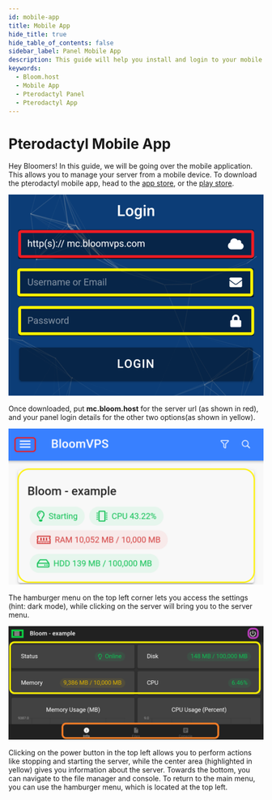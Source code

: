 ```yaml
---
id: mobile-app
title: Mobile App
hide_title: true
hide_table_of_contents: false
sidebar_label: Panel Mobile App
description: This guide will help you install and login to your mobile app, which lets you control your server on the go.
keywords:
  - Bloom.host
  - Mobile App
  - Pterodactyl Panel
  - Pterodactyl App
---
```

# Pterodactyl Mobile App



Hey Bloomers! In this guide, we will be going over the mobile application. This allows you to manage your server from a mobile device. To download the pterodactyl mobile app, head to the [app store](https://apps.apple.com/us/app/pterodactyl-mobile/id1465354373), or the [play store](https://play.google.com/store/apps/details?id=io.pterodactyl.app&hl=en_US).

![Bloom.host Mobile App](../static/img/mobile-app/mobile-app2.png)

Once downloaded, put **mc.bloom.host** for the server url (as shown in red), and your panel login details for the other two options(as shown in yellow).

![Bloom.host Mobile App](../static/img/mobile-app/mobile-app3.png)

The hamburger menu on the top left corner lets you access the settings (hint: dark mode), while clicking on the server will bring you to the server menu. 

![Bloom.host Mobile App](../static/img/mobile-app/mobile-app4.png)

Clicking on the power button in the top left allows you to perform actions like stopping and starting the server, while the center area (highlighted in yellow) gives you information about the server. Towards the bottom, you can navigate to the file manager and console. To return to the main menu, you can use the hamburger menu, which is located at the top left. 
